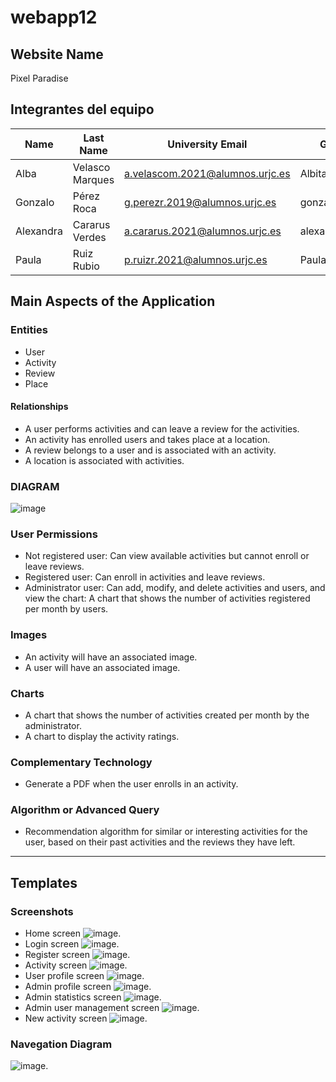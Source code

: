 # webapp12

## ****Website Name****
Pixel Paradise

## **Integrantes del equipo**
| Name   | Last Name   | University Email         | GitHub          |
|----------|------------|------------------------------|----------------|
| Alba | Velasco Marques | a.velascom.2021@alumnos.urjc.es     | AlbitaVM   |
| Gonzalo | Pérez Roca | g.perezr.2019@alumnos.urjc.es     | gonzaloperz   |
| Alexandra  | Cararus Verdes | a.cararus.2021@alumnos.urjc.es    | alexandraaCS   |
| Paula | Ruiz Rubio | p.ruizr.2021@alumnos.urjc.es   | PaulaRuizRubio   |

## ****Main Aspects of the Application****
### **Entities**
- User
- Activity
- Review
- Place
#### **Relationships**
- A user performs activities and can leave a review for the activities.
- An activity has enrolled users and takes place at a location.
- A review belongs to a user and is associated with an activity.
- A location is associated with activities.
### **DIAGRAM**
![image](https://github.com/user-attachments/assets/ab529818-c485-4fc0-8154-1f52d97d67ff)

### **User Permissions**
- Not registered user: Can view available activities but cannot enroll or leave reviews.
- Registered user: Can enroll in activities and leave reviews.
- Administrator user: Can add, modify, and delete activities and users, and view the chart: A chart that shows the number of activities registered per month by users.
### **Images**
- An activity will have an associated image.
- A user will have an associated image.
### **Charts**
- A chart that shows the number of activities created per month by the administrator.
- A chart to display the activity ratings.
### **Complementary Technology**
- Generate a PDF when the user enrolls in an activity.
### **Algorithm or Advanced Query**
- Recommendation algorithm for similar or interesting activities for the user, based on their past activities and the reviews they have left.

---
## ****Templates****
### **Screenshots**
- Home screen
![image](https://github.com/CodeURJC-DAW-2024-25/webapp12/blob/main/Images/Inicio.png).
- Login screen
![image](https://github.com/CodeURJC-DAW-2024-25/webapp12/blob/main/Images/login.png).
- Register screen
![image](https://github.com/CodeURJC-DAW-2024-25/webapp12/blob/main/Images/registrar.png).
- Activity screen
![image](https://github.com/CodeURJC-DAW-2024-25/webapp12/blob/main/Images/actividad.png).
- User profile screen
![image](https://github.com/CodeURJC-DAW-2024-25/webapp12/blob/main/Images/Perfil.png).
- Admin profile screen
![image](https://github.com/CodeURJC-DAW-2024-25/webapp12/blob/main/Images/Perfil_admin.png).
- Admin statistics screen
![image](https://github.com/CodeURJC-DAW-2024-25/webapp12/blob/main/Images/admin_estadisticas.png).
- Admin user management screen
![image](https://github.com/CodeURJC-DAW-2024-25/webapp12/blob/main/Images/admin_gestion_usuarios.png).
- New activity screen
![image](https://github.com/CodeURJC-DAW-2024-25/webapp12/blob/main/Images/nueva_actividad.png).
### **Navegation Diagram**
![image](https://github.com/CodeURJC-DAW-2024-25/webapp12/blob/main/Images/diagrama_navegacion.jpg).
